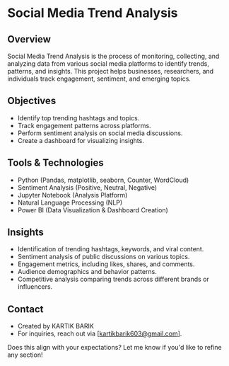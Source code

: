 
# Social Media Trend Analysis
## Overview
Social Media Trend Analysis is the process of monitoring, collecting, and analyzing data from various social media platforms to identify trends, patterns, and insights. This project helps businesses, researchers, and individuals track engagement, sentiment, and emerging topics.

## Objectives
- Identify top trending hashtags and topics.
- Track engagement patterns across platforms.
- Perform sentiment analysis on social media discussions.
- Create a dashboard for visualizing insights.
## Tools & Technologies 

- Python (Pandas, matplotlib, seaborn, Counter, WordCloud) 
- Sentiment Analysis (Positive, Neutral, Negative) 
- Jupyter Notebook (Analysis Platform)  
- Natural Language Processing (NLP)
- Power BI (Data Visualization & Dashboard Creation)


## Insights 
 - Identification of trending hashtags, keywords, and viral content.
- Sentiment analysis of public discussions on various topics.
- Engagement metrics, including likes, shares, and comments.
- Audience demographics and behavior patterns.
- Competitive analysis comparing trends across different brands or influencers.

## Contact 
- Created by KARTIK BARIK
- For inquiries, reach out via [kartikbarik603@gmail.com].

Does this align with your expectations? Let me know if you'd like to refine any section!
